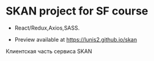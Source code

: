 <h1>SKAN project for SF course</h1>

* React/Redux,Axios,SASS.

* Preview available at https://lunis2.github.io/skan

Клиентская часть сервиса SKAN
